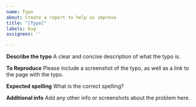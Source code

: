 ```yaml
---
name: Typo
about: Create a report to help us improve
title: "[Typo]"
labels: bug
assignees: ''

---
```


**Describe the typo**
A clear and concise description of what the typo is.

**To Reproduce**
Please include a screenshot of the typo, as well as a link to the page with the typo.

**Expected spelling**
What is the correct spelling?

**Additional info**
Add any other info or screenshots about the problem here.
